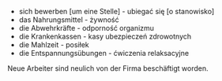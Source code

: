 * sich bewerben [um eine Stelle] - ubiegać się [o stanowisko]
* das Nahrungsmittel - żywność
* die Abwehrkräfte - odporność organizmu
* die Krankenkassen - kasy ubezpieczeń zdrowotnych
* die Mahlzeit - posiłek
* die Entspannungsübungen - ćwiczenia relaksacyjne


Neue Arbeiter sind neulich von der Firma beschäftigt worden.
